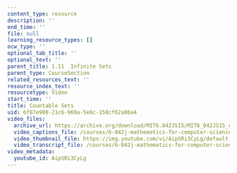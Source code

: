 ```yaml
---
content_type: resource
description: ''
end_time: ''
file: null
learning_resource_types: []
ocw_type: ''
optional_tab_title: ''
optional_text: ''
parent_title: 1.11  Infinite Sets
parent_type: CourseSection
related_resources_text: ''
resource_index_text: ''
resourcetype: Video
start_time: ''
title: Countable Sets
uid: 6f87e980-21c6-969a-5e6c-158cf62a86a4
video_files:
  archive_url: https://archive.org/download/MIT6.042JS15/MIT6_042JS15_countable_ipod.mp4
  video_captions_file: /courses/6-042j-mathematics-for-computer-science-spring-2015/6d11ca1ff98e5147863dd05ca414c6e3_AipSRi3CyLg.vtt
  video_thumbnail_file: https://img.youtube.com/vi/AipSRi3CyLg/default.jpg
  video_transcript_file: /courses/6-042j-mathematics-for-computer-science-spring-2015/21d89f128c1b3d9544f0bd2c6236eb0f_AipSRi3CyLg.pdf
video_metadata:
  youtube_id: AipSRi3CyLg
---
```


